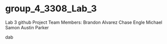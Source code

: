 # group_4_3308_Lab_3
Lab 3 github
Project Team Members:
Brandon Alvarez
Chase Engle
Michael Samon
Austin Parker

dab

